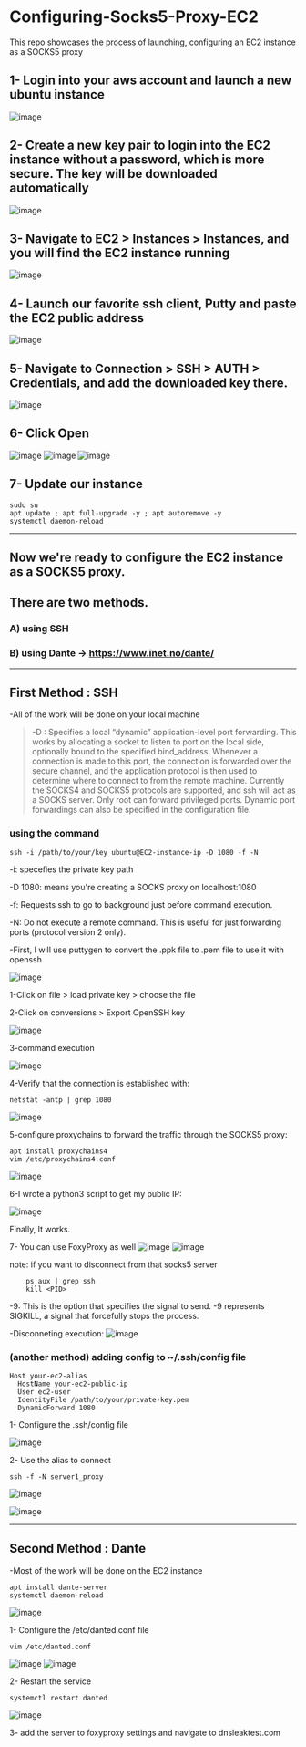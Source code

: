 # Configuring-Socks5-Proxy-EC2
This repo showcases the process of launching, configuring an EC2 instance as a SOCKS5 proxy

## 1- Login into your aws account and launch a new ubuntu instance

![image](https://github.com/user-attachments/assets/35d6edd2-f85d-42c2-bca2-2b96df173552)

## 2- Create a new key pair to login into the EC2 instance without a password, which is more secure. The key will be downloaded automatically

![image](https://github.com/user-attachments/assets/5c9dca43-2b07-45cd-9d04-610cc424c204)

## 3- Navigate to EC2 > Instances > Instances, and you will find the EC2 instance running

![image](https://github.com/user-attachments/assets/b657bad8-bf1d-4fa2-9b90-842c559087f5)

## 4- Launch our favorite ssh client, Putty and paste the EC2 public address

![image](https://github.com/user-attachments/assets/ab8b78fd-4aa9-4cfa-bd47-81f7b3116dce)

## 5- Navigate to Connection > SSH > AUTH > Credentials, and add the downloaded key there.

![image](https://github.com/user-attachments/assets/822cac77-51be-4b7c-8e6a-1afed1fdc44b)

## 6- Click Open

![image](https://github.com/user-attachments/assets/34835221-348a-46a4-a47e-a46050c433d4)
![image](https://github.com/user-attachments/assets/00853355-9e09-4eb2-bcc8-7c39e8d36422)
![image](https://github.com/user-attachments/assets/5354caef-3b99-4199-a872-ed15293daab2)

## 7- Update our instance

    sudo su
    apt update ; apt full-upgrade -y ; apt autoremove -y
    systemctl daemon-reload

-----------------------------------------------------------------------------------------

## Now we're ready to configure the EC2 instance as a SOCKS5 proxy.
## There are two methods.

### A) using SSH
### B) using Dante -> https://www.inet.no/dante/

------------------------------------------------------------------------------------------

## First Method : SSH

-All of the work will be done on your local machine
> -D : Specifies a local “dynamic” application-level port
               forwarding.  This works by allocating a socket to listen
               to port on the local side, optionally bound to the
               specified bind_address.  Whenever a connection is made to
               this port, the connection is forwarded over the secure
               channel, and the application protocol is then used to
               determine where to connect to from the remote machine.
               Currently the SOCKS4 and SOCKS5 protocols are supported,
               and ssh will act as a SOCKS server.  Only root can forward
               privileged ports.  Dynamic port forwardings can also be
               specified in the configuration file.

### using the command 
    ssh -i /path/to/your/key ubuntu@EC2-instance-ip -D 1080 -f -N
-i: specefies the private key path

-D 1080: means you're creating a SOCKS proxy on localhost:1080

-f: Requests ssh to go to background just before command execution.

-N: Do not execute a remote command. This is useful for just forwarding ports (protocol version 2 only).


-First, I will use puttygen to convert the .ppk file to .pem file to use it with openssh

![image](https://github.com/user-attachments/assets/b63df90e-df78-4695-b7ea-edf0f4a4b3bb)

1-Click on file > load private key > choose the file

2-Click on conversions > Export OpenSSH key

![image](https://github.com/user-attachments/assets/2400cded-6e3a-43a6-96c7-9f80a4dcb39b)

3-command execution

![image](https://github.com/user-attachments/assets/4601152e-1be6-4828-ade7-15533fdc2aee)

4-Verify that the connection is established with:
        
    netstat -antp | grep 1080

![image](https://github.com/user-attachments/assets/c11fb914-f11e-480c-b972-88a14641e1e6)

5-configure proxychains to forward the traffic through the SOCKS5 proxy:

    apt install proxychains4
    vim /etc/proxychains4.conf
    
![image](https://github.com/user-attachments/assets/b204a9ae-d595-4290-a280-d8b1453204d6)

6-I wrote a python3 script to get my public IP:

![image](https://github.com/user-attachments/assets/e4a19b60-9047-4b4a-8ded-b57c9e6ecbd2)

Finally, It works.

7- You can use FoxyProxy as well
![image](https://github.com/user-attachments/assets/66e26d1e-bb9d-46f5-ac0b-c6f840be4991)
![image](https://github.com/user-attachments/assets/5769a109-71a5-48f5-9fb1-c494985ad137)


note: if you want to disconnect from that socks5 server

        ps aux | grep ssh
        kill <PID>
-9: This is the option that specifies the signal to send. -9 represents SIGKILL, a signal that forcefully stops the process.

-Disconneting execution:
![image](https://github.com/user-attachments/assets/30b04eb5-a6d3-4e96-9ca5-a344cda13da7)


### (another method) adding config to ~/.ssh/config file

    Host your-ec2-alias
      HostName your-ec2-public-ip
      User ec2-user
      IdentityFile /path/to/your/private-key.pem
      DynamicForward 1080
     
1- Configure the .ssh/config file

![image](https://github.com/user-attachments/assets/7a117bec-7151-413b-a4f6-bc3aab8f22f6)

2- Use the alias to connect

    ssh -f -N server1_proxy
    
![image](https://github.com/user-attachments/assets/a5df076c-fe37-47ba-b16b-240d3580305f)

![image](https://github.com/user-attachments/assets/a295d3e1-bba3-49d3-bdb7-16ddfc12f973)


------------------------------------------------------------------------------------------

## Second Method : Dante

-Most of the work will be done on the EC2 instance

    apt install dante-server
    systemctl daemon-reload

![image](https://github.com/user-attachments/assets/6ba78412-eda9-4a34-9e97-cb307bd133a2)

1- Configure the /etc/danted.conf file

    vim /etc/danted.conf

![image](https://github.com/user-attachments/assets/b1691b05-6ae2-400c-bf07-8f31d65752e5)
![image](https://github.com/user-attachments/assets/f854e3e8-6698-4010-ad1f-bcf135a598ed)

2- Restart the service

    systemctl restart danted
    
![image](https://github.com/user-attachments/assets/3d27455f-cf46-4d3b-823c-927c55033de1)


3- add the server to foxyproxy settings and navigate to dnsleaktest.com



